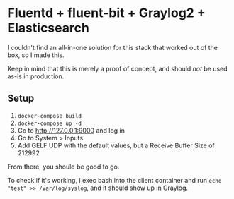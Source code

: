 # Fluentd + fluent-bit + Graylog2 + Elasticsearch

I couldn't find an all-in-one solution for this stack that worked out of the box, so I made this.

Keep in mind that this is merely a proof of concept, and should _not_ be used as-is in production.

## Setup

1. `docker-compose build`
2. `docker-compose up -d`
3. Go to http://127.0.0.1:9000 and log in
4. Go to System > Inputs
5. Add GELF UDP with the default values, but a Receive Buffer Size of 212992

From there, you should be good to go.

To check if it's working, I exec bash into the client container and run `echo "test" >> /var/log/syslog`, and it should show up in Graylog.
